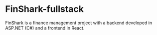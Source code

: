 # FinShark-fullstack

FinShark is a finance management project with a backend developed in ASP.NET (C#) and a frontend in React.
